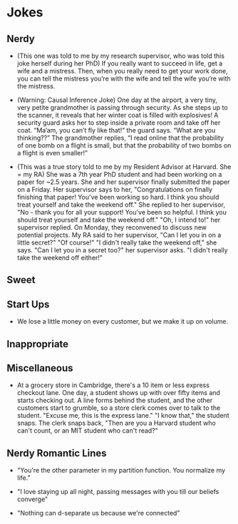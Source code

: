 # Jokes

## Nerdy

- (This one was told to me by my research supervisor, who was told this joke herself during her PhD) 
If you really want to succeed in life, get a wife and a mistress. Then, when you really need to get your
work done, you can tell the mistress you’re with the wife and tell the wife you’re with the mistress.

- (Warning: Causal Inference Joke) One day at the airport, a very tiny, very petite grandmother is passing through security. As she steps up 
to the scanner, it reveals that her winter coat is filled with explosives! A security guard asks her to
step inside a private room and take off her coat. “Ma’am, you can’t fly like that!” the guard says. 
“What are you thinking??” The grandmother replies, “I read online that the probability of one bomb on a
flight is small, but that the probability of two bombs on a flight is even smaller!”

- (This was a true story told to me by my Resident Advisor at Harvard. She = my RA) She was a 7th year
PhD student and had been working on a paper for ~2.5 years. She and her supervisor finally submitted
the paper on a Friday. Her supervisor says to her, "Congratulations on finally finishing that paper!
You've been working so hard. I think you should treat yourself and take the weekend off." She replied
to her supervisor, "No - thank you for all your support! You've been so helpful. I think you should
treat yourself and take the weekend off." "Oh, I intend to!" her supervisor replied. On Monday, they 
reconvened to discuss new potential projects. My RA said to her supervisor, "Can I let you in on a 
little secret?" "Of course!" "I didn't really take the weekend off," she says. "Can I let you in 
a secret too?" her supervisor asks. "I didn't really take the weekend off either!"
 

## Sweet

## Start Ups
- We lose a little money on every customer, but we make it up on volume.

## Inappropriate

## Miscellaneous

- At a grocery store in Cambridge, there's a 10 item or less express checkout lane. One day, a student
shows up with over fifty items and starts checking out. A line forms behind the student, and the 
other customers start to grumble, so a store clerk comes over to talk to the student. "Excuse me,
this is the express lane." "I know that," the student snaps. The clerk snaps back, "Then are you
a Harvard student who can't count, or an MIT student who can't read?"

## Nerdy Romantic Lines

- "You're the other parameter in my partition function. You normalize my life."

- "I love staying up all night, passing messages with you till our beliefs converge"

- "Nothing can d-separate us because we're connected"
